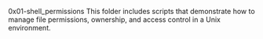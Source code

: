 0x01-shell_permissions
This folder includes scripts that demonstrate how to manage file permissions, ownership, and access control in a Unix environment.
